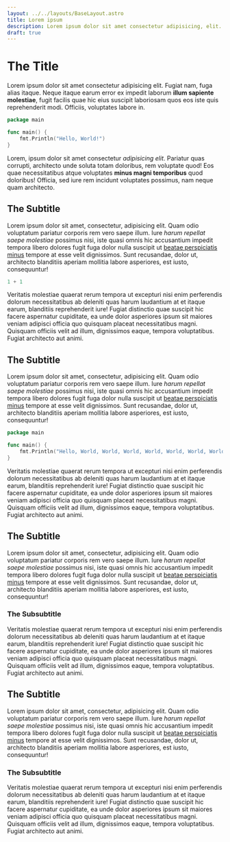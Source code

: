 ```yaml
---
layout: ../../layouts/BaseLayout.astro
title: Lorem ipsum
description: Lorem ipsum dolor sit amet consectetur adipisicing, elit. Itaque placeat quis, non et. Autem molestias nemo, distinctio, consectetur suscipit vero.
draft: true
---
```


# The Title

Lorem ipsum dolor sit amet consectetur adipisicing elit. Fugiat nam, fuga alias itaque. Neque itaque earum error ex impedit laborum **illum sapiente molestiae**, fugit facilis quae hic eius suscipit laboriosam quos eos iste quis reprehenderit modi. Officiis, voluptates labore in.

```go
package main

func main() {
	fmt.Println("Hello, World!")
}
```

Lorem, ipsum dolor sit amet consectetur _adipisicing elit_. Pariatur quas corrupti, architecto unde soluta totam doloribus, rem voluptate quod! Eos quae necessitatibus atque voluptates **minus magni temporibus** quod doloribus! Officia, sed iure rem incidunt voluptates possimus, nam neque quam architecto.

## The Subtitle

Lorem ipsum dolor sit amet, consectetur, adipisicing elit. Quam odio voluptatum pariatur corporis rem vero saepe illum. Iure _harum repellat saepe molestiae_ possimus nisi, iste quasi omnis hic accusantium impedit tempora libero dolores fugit fuga dolor nulla suscipit ut [beatae perspiciatis minus](//archlinux.org) tempore at esse velit dignissimos. Sunt recusandae, dolor ut, architecto blanditiis aperiam mollitia labore asperiores, est iusto, consequuntur!

```go
1 + 1
```

Veritatis molestiae quaerat rerum tempora ut excepturi nisi enim perferendis dolorum necessitatibus ab deleniti quas harum laudantium at et itaque earum, blanditiis reprehenderit iure! Fugiat distinctio quae suscipit hic facere aspernatur cupiditate, ea unde dolor asperiores ipsum sit maiores veniam adipisci officia quo quisquam placeat necessitatibus magni. Quisquam officiis velit ad illum, dignissimos eaque, tempora voluptatibus. Fugiat architecto aut animi.

## The Subtitle

Lorem ipsum dolor sit amet, consectetur, adipisicing elit. Quam odio voluptatum pariatur corporis rem vero saepe illum. Iure _harum repellat saepe molestiae_ possimus nisi, iste quasi omnis hic accusantium impedit tempora libero dolores fugit fuga dolor nulla suscipit ut [beatae perspiciatis minus](//archlinux.org) tempore at esse velit dignissimos. Sunt recusandae, dolor ut, architecto blanditiis aperiam mollitia labore asperiores, est iusto, consequuntur!


```go
package main

func main() {
	fmt.Println("Hello, World, World, World, World, World, World, World, World, World, World, World, World, World, World, World, World, World, World, World, World, World, World, World, World, World, World, World, World, World, World, World, World, World, World, World, World, World, World, World, World, World, World, World, World, World, World, World, World, World, World, World, World, World, World, World, World, World, World, World, World, World, World, World, World, World, World!")
}
```

Veritatis molestiae quaerat rerum tempora ut excepturi nisi enim perferendis dolorum necessitatibus ab deleniti quas harum laudantium at et itaque earum, blanditiis reprehenderit iure! Fugiat distinctio quae suscipit hic facere aspernatur cupiditate, ea unde dolor asperiores ipsum sit maiores veniam adipisci officia quo quisquam placeat necessitatibus magni. Quisquam officiis velit ad illum, dignissimos eaque, tempora voluptatibus. Fugiat architecto aut animi.

## The Subtitle

Lorem ipsum dolor sit amet, consectetur, adipisicing elit. Quam odio voluptatum pariatur corporis rem vero saepe illum. Iure _harum repellat saepe molestiae_ possimus nisi, iste quasi omnis hic accusantium impedit tempora libero dolores fugit fuga dolor nulla suscipit ut [beatae perspiciatis minus](//archlinux.org) tempore at esse velit dignissimos. Sunt recusandae, dolor ut, architecto blanditiis aperiam mollitia labore asperiores, est iusto, consequuntur!

### The Subsubtitle

Veritatis molestiae quaerat rerum tempora ut excepturi nisi enim perferendis dolorum necessitatibus ab deleniti quas harum laudantium at et itaque earum, blanditiis reprehenderit iure! Fugiat distinctio quae suscipit hic facere aspernatur cupiditate, ea unde dolor asperiores ipsum sit maiores veniam adipisci officia quo quisquam placeat necessitatibus magni. Quisquam officiis velit ad illum, dignissimos eaque, tempora voluptatibus. Fugiat architecto aut animi.

## The Subtitle

Lorem ipsum dolor sit amet, consectetur, adipisicing elit. Quam odio voluptatum pariatur corporis rem vero saepe illum. Iure _harum repellat saepe molestiae_ possimus nisi, iste quasi omnis hic accusantium impedit tempora libero dolores fugit fuga dolor nulla suscipit ut [beatae perspiciatis minus](//archlinux.org) tempore at esse velit dignissimos. Sunt recusandae, dolor ut, architecto blanditiis aperiam mollitia labore asperiores, est iusto, consequuntur!

### The Subsubtitle

Veritatis molestiae quaerat rerum tempora ut excepturi nisi enim perferendis dolorum necessitatibus ab deleniti quas harum laudantium at et itaque earum, blanditiis reprehenderit iure! Fugiat distinctio quae suscipit hic facere aspernatur cupiditate, ea unde dolor asperiores ipsum sit maiores veniam adipisci officia quo quisquam placeat necessitatibus magni. Quisquam officiis velit ad illum, dignissimos eaque, tempora voluptatibus. Fugiat architecto aut animi.
